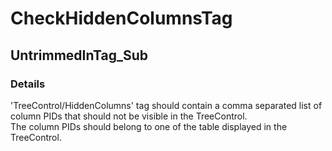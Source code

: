 ﻿---  
uid: Validator_18_10_8  
---

# CheckHiddenColumnsTag

## UntrimmedInTag\_Sub

### Details

'TreeControl\/HiddenColumns' tag should contain a comma separated list of column PIDs that should not be visible in the TreeControl.  
The column PIDs should belong to one of the table displayed in the TreeControl.
